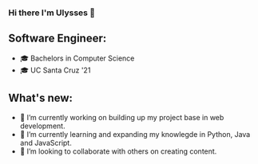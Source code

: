 ### Hi there I'm Ulysses 👋
## Software Engineer:
- 🎓 Bachelors in Computer Science
- 🎓 UC Santa Cruz '21

## What's new:
- 🔭 I’m currently working on building up my project base in web development.
- 🌱 I’m currently learning and expanding my knowlegde in Python, Java and JavaScript.
- 👯 I’m looking to collaborate with others on creating content.

<!--
**UlyssesU/UlyssesU** is a ✨ _special_ ✨ repository because its `README.md` (this file) appears on your GitHub profile.

Here are some ideas to get you started:

- 🔭 I’m currently working on ...
- 🌱 I’m currently learning ...
- 👯 I’m looking to collaborate on ...
- 🤔 I’m looking for help with ...
- 💬 Ask me about ...
- 📫 How to reach me: ...
- 😄 Pronouns: ...
- ⚡ Fun fact: ...
-->
